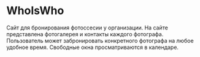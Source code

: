 # WhoIsWho
Сайт для бронирования фотоссесии у организации. На сайте представлена фотогалерея и контакты каждого фотографа. 
Пользователь может забронировать конкретного фотографа на любое удобное время. Свободные окна просматриваются в календаре.
